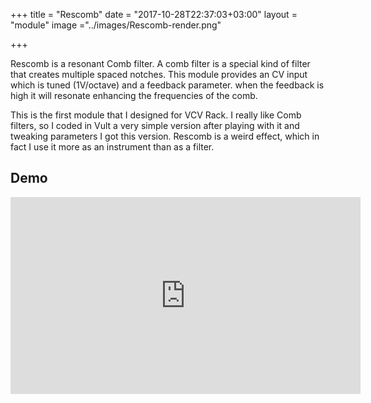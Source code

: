 +++
title = "Rescomb"
date = "2017-10-28T22:37:03+03:00"
layout = "module"
image ="../images/Rescomb-render.png"

+++

Rescomb is a resonant Comb filter. A comb filter is a special kind of filter that creates multiple spaced notches. This module provides an CV input which is tuned (1V/octave) and a feedback parameter. when the feedback is high it will resonate enhancing the frequencies of the comb.

This is the first module that I designed for VCV Rack. I really like Comb filters, so I coded in Vult a very simple version after playing with it and tweaking parameters I got this version. Rescomb is a weird effect, which in fact I use it more as an instrument than as a filter.

## Demo

<iframe width="560" height="315" src="https://www.youtube.com/embed/6ujIAUIaXNk" frameborder="0" allowfullscreen></iframe>